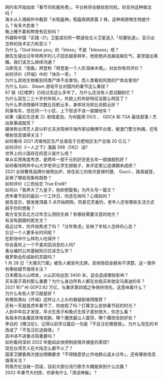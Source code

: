 网约车开始加收「春节司机服务费」，平台称将全额给到司机，你支持这种做法吗？  
海关从入境邮件中截获「水稻瘟神」稻瘟病病原菌 2 株，这种病原微生物是什么？有多大危害？  
晚上睡不着和熬夜有区别吗？  
外媒称中国「实践 -21」卫星成功将一颗退役北斗卫星送入「坟墓轨道」，显示出怎样的技术实力和意义？  
为什么「God bless you」的「bless」不是「blesses」呢？  
跟先生提出过年带两岁的儿子回去娘家拜年，他拒绝并且越说越生气，甚至提出离婚。我们该怎么继续沟通？  
马斯克又「炮轰」拜登称「拜登是一个人形湿袜木偶」，对此你有何评价？  
如何评价《开端》中的「快乐一哥」？  
为什么其他生物看到同类尸体不会害怕，而人类看到同类的尸体会害怕?  
为什么 Epic、Steam 游戏平台对国内的春节这么重视？  
87 版《红楼梦》已经过去这么多年了，为什么还没有人尝试翻拍它？  
为什么现在二三十岁的年轻人，外貌上的年龄特征没那么明显了？  
为什么李诗情循环次数比肖鹤云多，身体状况却比肖鹤云好？  
同事有车，住在同一个小区，上下班该不该一直蹭他车？  
如果《最后生还者 2》剧情差劲，为何能得 DICE 、 GDCA 和 TGA 最佳叙事 / 杰出故事成就奖？  
媒体称台湾艺人安以轩丈夫涉周焯华海外架设赌博平台案，被澳门警方拘捕，还有哪些信息值得关注？  
如何看待 2021 济南地区生产总值高于合肥地区生产总值 20 亿元？  
如何评价《一人之下》漫画 598（562）话?  
世界上的小国存在的意义是什么呢？  
单从实用角度考虑，是两年一部千元机好还是五年一部旗舰机好？  
如何看待网传中山大学老师让学生掷骰子，来评定某公选课期末成绩？  
2021 全球奢侈品牌价值榜出炉，排在前三的依次是保时捷、 Gucci 、路易威登，反映了哪些现象和趋势？  
如何评价《三色绘恋 True End》?  
如何以「我养大了九皇子，他却想娶我」为开头写一篇文？  
虎年春节前的最后一个工作日，你还在岗吗？心情如何？  
报告显示，银发族清晨 5 点开始网购，热爱花艺垂钓，老年人还有哪些生活方式超乎你的想象？  
南方宝宝去北方过年怎么预防生病？有哪些需要注意的地方？  
有没有甜甜的医生文？  
临近过年，你开始焦虑了吗？「过年焦虑」反映了年轻人怎样的心态？  
忘记一个人要多长时间呢？  
在职场中什么样的人吃得开？  
你会喜欢上一个不喜欢回消息的人吗?  
事业编的公共基础知识应该怎么学？  
俄罗斯会形成新的苏联吗？  
1 月 28 日「大理灭门案」被告人被宣判无罪，具体赔偿金额尚不清楚，这一案件有哪些细节值得关注？  
日本樱岛火山喷发，火山灰柱达到 3400 米，这会造成哪些影响？  
买车面子真的那么重要？为什么身边所有人都在劝我买奔驰宝马奥迪的车？  
2021 年广州 GDP2.82 万亿，与重庆第四城之争保持领先，这意味着什么？  
为什么有些人学习就是好？  
有哪些类似《开端》这样让人上头的悬疑剧值得推荐？  
还有一天就是虎年春节了，你放假了吗？打算怎么安排春节前的时光？  
人到中年后才发现，早点生孩子和晚点生孩子差别很大，你怎么看？  
各版本的金庸武侠电视剧，哪个魔改最让人震惊，哪个魔改恰到好处？  
李白的《赠汪伦》，记得以前学过最后一句是「不及汪伦赠我情」，为什么现在的书改成了「不及汪伦送我情」？  
高中进不进重点班重要吗？  
如何看待深圳 2022 年能如此快控制疫情并摘星的表现?  
现在台湾艺人在大陆怎么都不火了？  
国家卫健委再次提出明确要求「不得随意禁止外地群众返乡过年」，还有哪些信息值得关注？  
将周杰伦当做一百级，目前大部分流行歌手大概能排到什么位置？  
2022 年春节大扫除，你家有什么「清洁神器」？  

